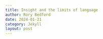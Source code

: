 ```yaml
---
title: Insight and the limits of language
author: Rory Bedford
date: 2024-01-21
category: Jekyll
layout: post
---
```


